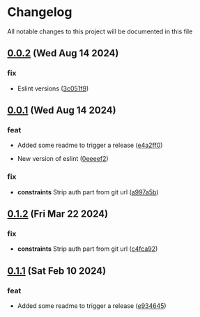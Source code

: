 
# Changelog

All notable changes to this project will be documented in this file


## [0.0.2](https://github.com/joostvdwsd/common-tools/compare/v0.0.1...v0.0.2) (Wed Aug 14 2024)

### fix

* Eslint versions ([3c051f9](https://github.com/joostvdwsd/common-tools/commit/3c051f9e0826f245c0796b8662d4f54087260f58))

## [0.0.1](https://github.com/joostvdwsd/common-tools/compare/v0.0.0...v0.0.1) (Wed Aug 14 2024)

### feat

* Added some readme to trigger a release ([e4a2ff0](https://github.com/joostvdwsd/common-tools/commit/e4a2ff029a1d4a4b3c0e1e29df1cfe2a3c7e9b0a))

* New version of eslint ([0eeeef2](https://github.com/joostvdwsd/common-tools/commit/0eeeef2058ede17c58f7887d69cf89c1026197dc))

### fix

* **constraints** Strip auth part from git url ([a997a5b](https://github.com/joostvdwsd/common-tools/commit/a997a5bd94f39d6c02b7f43b4f805cce62a24557))

## [0.1.2](https://github.com/cp-utils/common-tools/compare/v0.1.1...v0.1.2) (Fri Mar 22 2024)

### fix

* **constraints** Strip auth part from git url ([c4fca92](https://github.com/cp-utils/common-tools/commit/c4fca920d73c3f316157059832077ad66ff1ea66))

## [0.1.1](https://github.com/cp-utils/common-tools/compare/v0.1.0...v0.1.1) (Sat Feb 10 2024)

### feat

* Added some readme to trigger a release ([e934645](https://github.com/cp-utils/common-tools/commit/e9346450b1f30965c3acd7941abaf6c7bc2648dc))
